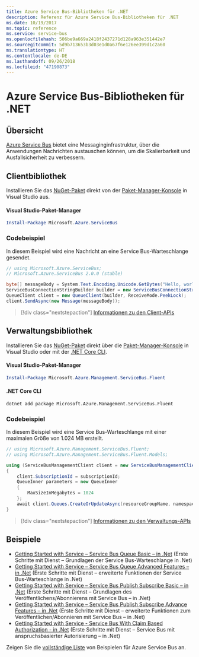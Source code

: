 ```yaml
---
title: Azure Service Bus-Bibliotheken für .NET
description: Referenz für Azure Service Bus-Bibliotheken für .NET
ms.date: 10/19/2017
ms.topic: reference
ms.service: service-bus
ms.openlocfilehash: 506be9a669a2418f2437271d128a963e351442e7
ms.sourcegitcommit: 5d9b713653b3d03e1d0a67f6e126ee399d1c2a60
ms.translationtype: HT
ms.contentlocale: de-DE
ms.lasthandoff: 09/26/2018
ms.locfileid: "47190873"
---
```

# <a name="azure-service-bus-libraries-for-net"></a>Azure Service Bus-Bibliotheken für .NET

## <a name="overview"></a>Übersicht

[Azure Service Bus](https://docs.microsoft.com/azure/service-bus-messaging/service-bus-messaging-overview) bietet eine Messaginginfrastruktur, über die Anwendungen Nachrichten austauschen können, um die Skalierbarkeit und Ausfallsicherheit zu verbessern.

## <a name="client-library"></a>Clientbibliothek

Installieren Sie das [NuGet-Paket](https://www.nuget.org/packages/Microsoft.Azure.ServiceBus) direkt von der [Paket-Manager-Konsole][PackageManager] in Visual Studio aus.

#### <a name="visual-studio-package-manager"></a>Visual Studio-Paket-Manager

```powershell
Install-Package Microsoft.Azure.ServiceBus
```

### <a name="code-example"></a>Codebeispiel

In diesem Beispiel wird eine Nachricht an eine Service Bus-Warteschlange gesendet.

```csharp
// using Microsoft.Azure.ServiceBus;
// Microsoft.Azure.ServiceBus 2.0.0 (stable)

byte[] messageBody = System.Text.Encoding.Unicode.GetBytes("Hello, world!");
ServiceBusConnectionStringBuilder builder = new ServiceBusConnectionStringBuilder(connectionString);
QueueClient client = new QueueClient(builder, ReceiveMode.PeekLock);
client.SendAsync(new Message(messageBody));
```

> [!div class="nextstepaction"]
> [Informationen zu den Client-APIs](/dotnet/api/overview/azure/servicebus/client)


## <a name="management-library"></a>Verwaltungsbibliothek

Installieren Sie das [NuGet-Paket](https://www.nuget.org/packages/Microsoft.Azure.Management.ServiceBus.Fluent) direkt über die [Paket-Manager-Konsole][PackageManager] in Visual Studio oder mit der [.NET Core CLI][DotNetCLI].

#### <a name="visual-studio-package-manager"></a>Visual Studio-Paket-Manager

```powershell
Install-Package Microsoft.Azure.Management.ServiceBus.Fluent
```

#### <a name="net-core-cli"></a>.NET Core CLI

```bash
dotnet add package Microsoft.Azure.Management.ServiceBus.Fluent
```

### <a name="code-example"></a>Codebeispiel

In diesem Beispiel wird eine Service Bus-Warteschlange mit einer maximalen Größe von 1.024 MB erstellt.

```csharp
// using Microsoft.Azure.Management.ServiceBus.Fluent;
// using Microsoft.Azure.Management.ServiceBus.Fluent.Models;

using (ServiceBusManagementClient client = new ServiceBusManagementClient(credentials))
{
    client.SubscriptionId = subscriptionId;
    QueueInner parameters = new QueueInner
    {
        MaxSizeInMegabytes = 1024
    };
    await client.Queues.CreateOrUpdateAsync(resourceGroupName, namespaceName, queueName, parameters);
}
```

> [!div class="nextstepaction"]
> [Informationen zu den Verwaltungs-APIs](/dotnet/api/overview/azure/servicebus/management)

## <a name="samples"></a>Beispiele

- [Getting Started with Service – Service Bus Queue Basic – in .Net](https://azure.microsoft.com/resources/samples/service-bus-dotnet-manage-queue-with-basic-features/) (Erste Schritte mit Dienst – Grundlagen der Service Bus-Warteschlange in .Net)
- [Getting Started with Service – Service Bus Queue Advanced Features – in .Net](https://azure.microsoft.com/resources/samples/service-bus-dotnet-manage-queue-with-advanced-features/) (Erste Schritte mit Dienst – erweiterte Funktionen der Service Bus-Warteschlange in .Net)
- [Getting Started with Service – Service Bus Publish Subscribe Basic – in .Net](https://azure.microsoft.com/resources/samples/service-bus-dotnet-manage-publish-subscribe-with-basic-features/) (Erste Schritte mit Dienst – Grundlagen des Veröffentlichens/Abonnierens mit Service Bus – in .Net)
- [Getting Started with Service – Service Bus Publish Subscribe Advance Features – in .Net](https://azure.microsoft.com/resources/samples/service-bus-dotnet-manage-publish-subscribe-with-advanced-features/) (Erste Schritte mit Dienst – erweiterte Funktionen zum Veröffentlichen/Abonnieren mit Service Bus – in .Net)
- [Getting Started with Service - Service Bus With Claim Based Authorization - in .Net](https://azure.microsoft.com/resources/samples/service-bus-dotnet-manage-with-claims-based-authorization/) (Erste Schritte mit Dienst – Service Bus mit anspruchsbasierter Autorisierung – in .Net)

Zeigen Sie die [vollständige Liste](https://azure.microsoft.com/resources/samples/?term=service+bus) von Beispielen für Azure Service Bus an.


[PackageManager]: https://docs.microsoft.com/nuget/tools/package-manager-console
[DotNetCLI]: https://docs.microsoft.com/dotnet/core/tools/dotnet-add-package
